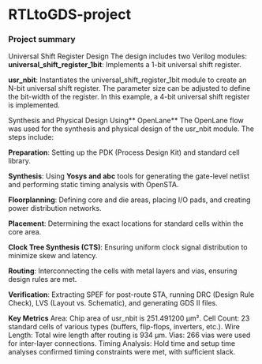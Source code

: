 # RTLtoGDS-project
### Project summary 
Universal Shift Register Design
The design includes two Verilog modules:
**universal_shift_register_1bit**: Implements a 1-bit universal shift register.

**usr_nbit**: Instantiates the universal_shift_register_1bit module to create an N-bit universal shift register. The parameter size can be adjusted to define the bit-width of the register. In this example, a 4-bit universal shift register is implemented.

Synthesis and Physical Design Using** OpenLane**
The OpenLane flow was used for the synthesis and physical design of the usr_nbit module. The steps include:

**Preparation**: Setting up the PDK (Process Design Kit) and standard cell library.

**Synthesis**: Using **Yosys and abc** tools for generating the gate-level netlist and performing static timing analysis with OpenSTA.

**Floorplanning**: Defining core and die areas, placing I/O pads, and creating power distribution networks.

**Placement**: Determining the exact locations for standard cells within the core area.

**Clock Tree Synthesis (CTS)**: Ensuring uniform clock signal distribution to minimize skew and latency.

**Routing**: Interconnecting the cells with metal layers and vias, ensuring design rules are met.

**Verification**: Extracting SPEF for post-route STA, running DRC (Design Rule Check), LVS (Layout vs. Schematic), and generating GDS II files.

**Key Metrics**
Area: Chip area of usr_nbit is 251.491200 µm².
Cell Count: 23 standard cells of various types (buffers, flip-flops, inverters, etc.).
Wire Length: Total wire length after routing is 934 µm.
Vias: 266 vias were used for inter-layer connections.
Timing Analysis: Hold time and setup time analyses confirmed timing constraints were met, with sufficient slack.
